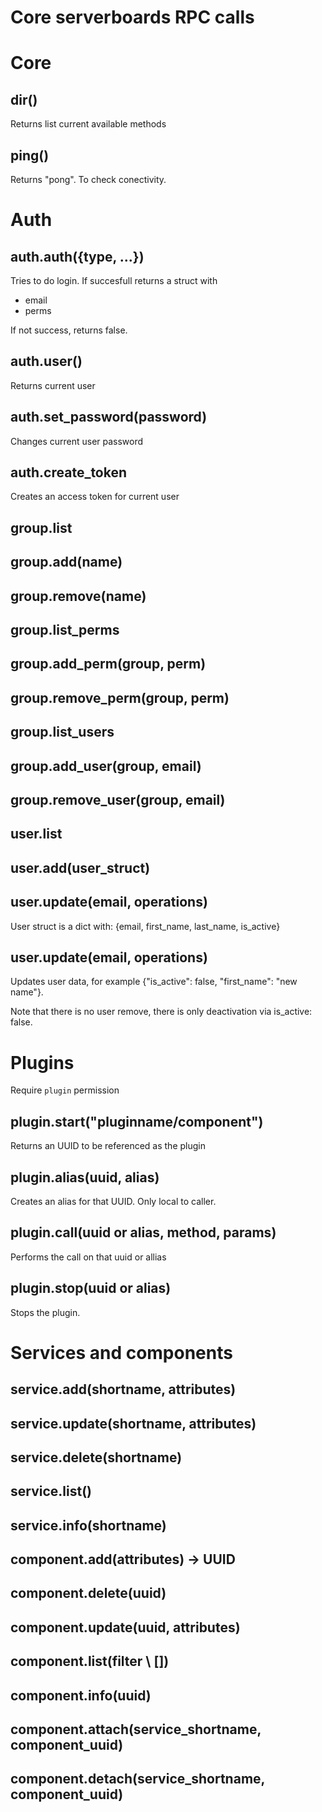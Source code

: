# Core serverboards RPC calls

# Core

## dir()

Returns list current available methods

## ping()

Returns "pong". To check conectivity.

# Auth

## auth.auth({type, ...})

Tries to do login. If succesfull returns a struct with

* email
* perms

If not success, returns false.

## auth.user()

Returns current user

## auth.set_password(password)

Changes current user password

## auth.create_token

Creates an access token for current user

## group.list
## group.add(name)
## group.remove(name)

## group.list_perms
## group.add_perm(group, perm)
## group.remove_perm(group, perm)

## group.list_users
## group.add_user(group, email)
## group.remove_user(group, email)

## user.list
## user.add(user_struct)
## user.update(email, operations)

User struct is a dict with: {email, first_name, last_name, is_active}

## user.update(email, operations)

Updates user data, for example {"is_active": false, "first_name": "new name"}.

Note that there is no user remove, there is only deactivation via
is_active: false.


# Plugins

Require `plugin` permission

## plugin.start("pluginname/component")

Returns an UUID to be referenced as the plugin

## plugin.alias(uuid, alias)

Creates an alias for that UUID. Only local to caller.

## plugin.call(uuid or alias, method, params)

Performs the call on that uuid or allias

## plugin.stop(uuid or alias)

Stops the plugin.

# Services and components

## service.add(shortname, attributes)

## service.update(shortname, attributes)

## service.delete(shortname)

## service.list()

## service.info(shortname)

## component.add(attributes) -> UUID

## component.delete(uuid)

## component.update(uuid, attributes)

## component.list(filter \\ [])

## component.info(uuid)

## component.attach(service_shortname, component_uuid)

## component.detach(service_shortname, component_uuid)

